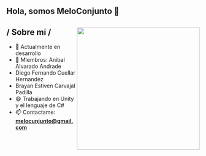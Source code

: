 ## Hola, somos MeloConjunto 👋

<div>

<img align="right" width="320" src="https://github.com/user-attachments/assets/3d425197-469c-4b1c-92a1-e7154eaaa11f"/>

<h2> / Sobre mi /</h2>
  
- 🧠 Actualmente en desarrollo
- 👾 MIembros: Anibal Alvarado Andrade
- Diego Fernando Cuellar Hernandez
- Brayan Estiven Carvajal Padilla
- 😄 Trabajando en Unity y el lenguaje de C#
- 📫 Contactame: **melocunjunto@gmail.com**
